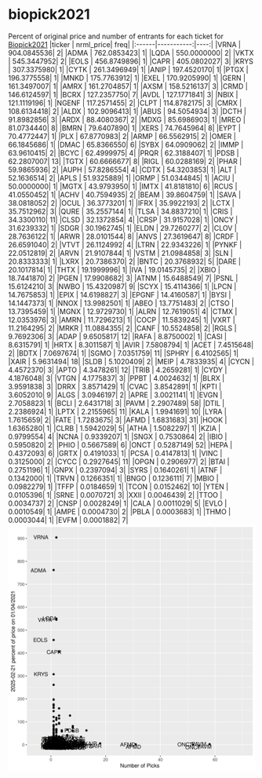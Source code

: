 # biopick2021
Percent of original price and number of entrants for each ticket for [Biopick2021](https://twitter.com/hashtag/Biopick2021)
|ticker |  nrml_price| freq|
|:------|-----------:|----:|
|VRNA   | 904.0845536|    2|
|ADMA   | 762.0853423|    1|
|LQDA   | 550.0000000|    2|
|VKTX   | 545.3447952|    2|
|EOLS   | 456.8749896|    1|
|CAPR   | 405.0802027|    3|
|KRYS   | 307.3375980|    1|
|CYTK   | 261.3496949|    1|
|ANIP   | 197.4520170|    1|
|PTGX   | 196.3775558|    1|
|MNKD   | 175.7763912|    1|
|EXEL   | 170.9205990|    1|
|GERN   | 161.3497007|    1|
|AMRX   | 161.2704857|    1|
|AXSM   | 158.5216137|    3|
|CRMD   | 146.6124597|    1|
|BCRX   | 127.2357750|    7|
|AVDL   | 127.1771841|    3|
|NBIX   | 121.1119196|    1|
|NGENF  | 117.2571455|    2|
|CLPT   | 114.8782175|    3|
|CMRX   | 108.6134418|    2|
|ALDX   | 102.9096413|    1|
|ABUS   |  94.5054934|    3|
|DCTH   |  91.8982856|    3|
|ARDX   |  88.4080367|    2|
|MDXG   |  85.6986903|    1|
|MREO   |  81.0734440|    8|
|BMRN   |  79.6407890|    1|
|XERS   |  74.7645964|    8|
|EYPT   |  70.4772447|    1|
|PLX    |  67.8770983|    2|
|ARMP   |  66.5562915|    2|
|OMER   |  66.1845686|    1|
|DMAC   |  65.8366550|    6|
|SYBX   |  64.0909062|    2|
|IMMP   |  63.9610415|    2|
|BCYC   |  62.4999975|    4|
|PRQR   |  62.3188407|    1|
|PDSB   |  62.2807007|   13|
|TGTX   |  60.6666677|    8|
|RIGL   |  60.0288169|    2|
|PHAR   |  59.9865936|    2|
|AUPH   |  57.8286554|    4|
|CDTX   |  54.3203853|    1|
|ALT    |  52.1636514|    2|
|APLS   |  51.9325889|    1|
|ORMP   |  51.0344845|    1|
|ACIU   |  50.0000000|    1|
|MGTX   |  43.9793950|    1|
|IMTX   |  41.8181810|    6|
|RCUS   |  41.0550452|    1|
|ACHV   |  40.7594935|    2|
|BEAM   |  39.8604759|    1|
|SAVA   |  38.0818052|    2|
|OCUL   |  36.3773201|    1|
|IFRX   |  35.9922193|    2|
|LCTX   |  35.7512962|    3|
|QURE   |  35.2557144|    1|
|TLSA   |  34.8837210|    1|
|CRIS   |  34.3300110|   11|
|CLSD   |  32.1372854|    4|
|CRSP   |  31.9157028|    1|
|ONCY   |  31.6239332|    1|
|SDGR   |  30.1962745|    1|
|ELDN   |  29.7260277|    2|
|CLOV   |  28.7636122|    1|
|ARWR   |  28.0101544|    8|
|ANVS   |  27.3619647|    8|
|CRDF   |  26.6591040|    2|
|VTVT   |  26.1124992|    4|
|LTRN   |  22.9343226|    1|
|PYNKF  |  22.0512819|    2|
|ARVN   |  21.9107844|    1|
|VSTM   |  21.0984858|    3|
|SLN    |  20.8333333|    1|
|LXRX   |  20.7386370|    2|
|BNTC   |  20.3768932|    5|
|DARE   |  20.1017814|    1|
|THTX   |  19.1999996|    1|
|IVA    |  19.0145735|    2|
|XBIO   |  18.7441870|    2|
|PGEN   |  17.9908682|    3|
|ATNM   |  15.6488549|    7|
|PSNL   |  15.6124210|    3|
|NWBO   |  15.4320987|    9|
|SCYX   |  15.4114366|    1|
|LPCN   |  14.7675853|    1|
|EPIX   |  14.6198827|    3|
|EPGNF  |  14.4160587|    1|
|BYSI   |  14.1447373|    1|
|NNOX   |  13.9982501|    1|
|ABEO   |  13.7751483|    2|
|CTSO   |  13.7395459|    1|
|MGNX   |  12.9729730|    1|
|ALRN   |  12.7619051|    4|
|CTMX   |  12.0353976|    3|
|AMRN   |  11.7296213|    1|
|COCP   |  11.5839245|    1|
|VXRT   |  11.2164295|    2|
|MRKR   |  11.0884355|    2|
|CANF   |  10.5524858|    2|
|RGLS   |   9.7692306|    3|
|ADAP   |   9.6505817|   12|
|RAFA   |   8.8750002|    1|
|CASI   |   8.6315791|    1|
|HRTX   |   8.3011587|    1|
|AVIR   |   7.5808794|    1|
|ACET   |   7.4515648|    2|
|BDTX   |   7.0697674|    1|
|SGMO   |   7.0351759|   11|
|SPHRY  |   6.4102565|    1|
|XAIR   |   5.9631494|   18|
|SLDB   |   5.1020409|    2|
|MEIP   |   4.7833935|    4|
|CYCN   |   4.4572370|    3|
|APTO   |   4.3478261|   12|
|TRIB   |   4.2659281|    1|
|CYDY   |   4.1876048|    3|
|VTGN   |   4.1775837|    3|
|PPBT   |   4.0024632|    1|
|BLRX   |   3.9591838|    3|
|DRRX   |   3.8571429|    1|
|CVAC   |   3.8542891|    1|
|KPTI   |   3.6052010|    9|
|ALGS   |   3.0946197|    2|
|APRE   |   3.0021141|    1|
|EVGN   |   2.7058823|    1|
|BCLI   |   2.6431718|    3|
|PAVM   |   2.2907489|   58|
|DTIL   |   2.2386924|    1|
|LPTX   |   2.2155965|   11|
|KALA   |   1.9941691|   10|
|LYRA   |   1.7615659|    2|
|FATE   |   1.7283675|    3|
|AFMD   |   1.6831683|   31|
|HOOK   |   1.6365280|    1|
|CLRB   |   1.5942029|    5|
|ATHA   |   1.5082297|    1|
|KZIA   |   0.9799554|    4|
|NCNA   |   0.9339207|    1|
|SNGX   |   0.7530864|    2|
|IBIO   |   0.5950820|    2|
|PHIO   |   0.5667589|    6|
|ONCT   |   0.5287149|   52|
|HEPA   |   0.4372093|    6|
|GRTX   |   0.4191033|    1|
|PCSA   |   0.4147813|    1|
|VINC   |   0.3125000|    2|
|CYCC   |   0.2927645|   11|
|OPGN   |   0.2906977|    2|
|BTAI   |   0.2751196|    1|
|GNPX   |   0.2397094|    3|
|SYRS   |   0.1640261|    1|
|ATNF   |   0.1342000|    1|
|TRVN   |   0.1266351|    1|
|BNGO   |   0.1236111|    7|
|MBIO   |   0.0982279|    1|
|TFFP   |   0.0184659|    1|
|TCON   |   0.0152462|   10|
|YTEN   |   0.0105396|    1|
|SRNE   |   0.0070721|    3|
|XXII   |   0.0046439|    2|
|TTOO   |   0.0034737|    2|
|CNSP   |   0.0028249|    1|
|CALA   |   0.0011029|    5|
|EVLO   |   0.0010549|    1|
|AMPE   |   0.0004730|    2|
|PBLA   |   0.0003683|    1|
|THMO   |   0.0003044|    1|
|EVFM   |   0.0001882|    7|
![retvspicks](biopicks.png?raw=true)
